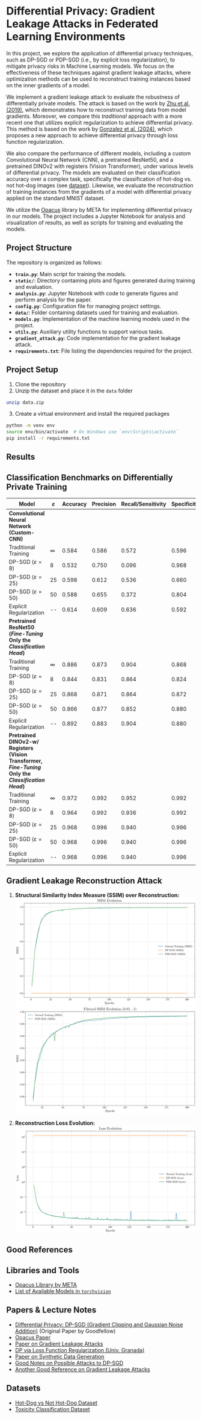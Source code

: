 # Differential Privacy: Gradient Leakage Attacks in Federated Learning Environments

In this project, we explore the application of differential privacy techniques, such as DP-SGD or PDP-SGD (i.e., by explicit loss regularization), to mitigate privacy risks in Machine Learning models. We focus on the effectiveness of these techniques against gradient leakage attacks, where optimization methods can be used to reconstruct training instances based on the inner gradients of a model.

We implement a gradient leakage attack to evaluate the robustness of differentially private models. The attack is based on the work by [Zhu et al. (2019)](https://arxiv.org/abs/1906.08935), which demonstrates how to reconstruct training data from model gradients. Moreover, we compare this *traditional* approach with a more recent one that utilizes explicit regularization to achieve differential privacy. This method is based on the work by [Gonzalez et al. (2024)](https://arxiv.org/abs/2409.17144), which proposes a new approach to achieve differential privacy through loss function regularization.

We also compare the performance of different models, including a custom Convolutional Neural Network (CNN), a pretrained ResNet50, and a pretrained DINOv2 with registers (Vision Transformer), under various levels of differential privacy. The models are evaluated on their classification accuracy over a complex task, specifically the classification of hot-dog vs. not hot-dog images (see [dataset](https://www.kaggle.com/datasets/dansbecker/hot-dog-not-hot-dog/data)). Likewise, we evaluate the reconstruction of training instances from the gradients of a model with differential privacy applied on the standard MNIST dataset.

We utilize the [Opacus](https://opacus.ai/) library by META for implementing differential privacy in our models. The project includes a Jupyter Notebook for analysis and visualization of results, as well as scripts for training and evaluating the models.
## Project Structure

The repository is organized as follows:

- **`train.py`**: Main script for training the models.
- **`static/`**: Directory containing plots and figures generated during training and evaluation.
- **`analysis.py`**: Jupyter Notebook with code to generate figures and perform analysis for the paper.
- **`config.py`**: Configuration file for managing project settings.
- **`data/`**: Folder containing datasets used for training and evaluation.
- **`models.py`**: Implementation of the machine learning models used in the project.
- **`utils.py`**: Auxiliary utility functions to support various tasks.
- **`gradient_attack.py`**: Code implementation for the gradient leakage attack.
- **`requirements.txt`**: File listing the dependencies required for the project.

## Project Setup

1. Clone the repository
2. Unzip the dataset and place it in the `data` folder
```bash
unzip data.zip
```
3. Create a virtual environment and install the required packages
```bash
python -m venv env
source env/bin/activate  # On Windows use `env\Scripts\activate`
pip install -r requirements.txt
```

## Results

## Classification Benchmarks on Differentially Private Training

| Model | $\varepsilon$ | Accuracy | Precision | Recall/Sensitivity | Specificity | $F_1$ | MCC |
|--------|---------------|----------|-----------|---------------------|-------------|-------|-----|
| **Convolutional Neural Network (Custom-CNN)** ||||||||
| Traditional Training | $\infty$ | 0.584 | 0.586 | 0.572 | 0.596 | 0.579 | 0.168 |
| DP-SGD $(\varepsilon=8)$ | 8 | 0.532 | 0.750 | 0.096 | 0.968 | 0.170 | 0.131 |
| DP-SGD $(\varepsilon=25)$ | 25 | 0.598 | 0.612 | 0.536 | 0.660 | 0.571 | 0.198 |
| DP-SGD $(\varepsilon=50)$ | 50 | 0.588 | 0.655 | 0.372 | 0.804 | 0.475 | 0.195 |
| Explicit Regularization | -- | 0.614 | 0.609 | 0.636 | 0.592 | 0.622 | 0.228 |
| **Pretrained ResNet50 (*Fine-Tuning* Only the *Classification Head*)** ||||||||
| Traditional Training | $\infty$ | 0.886 | 0.873 | 0.904 | 0.868 | 0.888 | 0.773 |
| DP-SGD $(\varepsilon=8)$ | 8 | 0.844 | 0.831 | 0.864 | 0.824 | 0.847 | 0.689 |
| DP-SGD $(\varepsilon=25)$ | 25 | 0.868 | 0.871 | 0.864 | 0.872 | 0.868 | 0.736 |
| DP-SGD $(\varepsilon=50)$ | 50 | 0.866 | 0.877 | 0.852 | 0.880 | 0.864 | 0.732 |
| Explicit Regularization | -- | 0.892 | 0.883 | 0.904 | 0.880 | 0.893 | 0.784 |
| **Pretrained DINOv2-w/ Registers (Vision Transformer, *Fine-Tuning* Only the *Classification Head*)** ||||||||
| Traditional Training | $\infty$ | 0.972 | 0.992 | 0.952 | 0.992 | 0.971 | 0.945 |
| DP-SGD $(\varepsilon=8)$ | 8 | 0.964 | 0.992 | 0.936 | 0.992 | 0.963 | 0.929 |
| DP-SGD $(\varepsilon=25)$ | 25 | 0.968 | 0.996 | 0.940 | 0.996 | 0.967 | 0.938 |
| DP-SGD $(\varepsilon=50)$ | 50 | 0.968 | 0.996 | 0.940 | 0.996 | 0.967 | 0.938 |
| Explicit Regularization | -- | 0.968 | 0.996 | 0.940 | 0.996 | 0.967 | 0.938 |

## Gradient Leakage Reconstruction Attack

1. **Structural Similarity Index Measure (SSIM) over Reconstruction:**
    ![SSIM Plot](static/SSIM_Evolution.png)
    ![SSIM Plot Filtered](static/SSIM_Evolution_Filtered.png)

2. **Reconstruction Loss Evolution:**  
    ![Loss Plot](static/Loss_Evolution.png)

## Good References

## Libraries and Tools
- [Opacus Library by META](https://opacus.ai/)
- [List of Available Models in `torchvision`](https://pytorch.org/vision/main/models.html#classification)

## Papers & Lecture Notes
- [Differential Privacy: DP-SGD (Gradient Clipping and Gaussian Noise Addition)](https://arxiv.org/pdf/1607.00133) (Original Paper by Goodfellow)
- [Opacus Paper](https://arxiv.org/pdf/2109.12298)
- [Paper on Gradient Leakage Attacks](https://arxiv.org/abs/2004.10397)
- [DP via Loss Function Regularization (Univ. Granada)](https://arxiv.org/abs/2409.17144)
- [Paper on Synthetic Data Generation](https://arxiv.org/pdf/2306.01684)
- [Good Notes on Possible Attacks to DP-SGD](https://www.khoury.northeastern.edu/home/alina/classes/Fall2021/Lecture17_Notes.pdf)
- [Another Good Reference on Gradient Leakage Attacks](https://link.springer.com/article/10.1007/s10462-023-10550-z)

## Datasets
- [Hot-Dog vs Not Hot-Dog Dataset](https://www.kaggle.com/datasets/dansbecker/hot-dog-not-hot-dog/data)
- [Toxicity Classification Dataset](https://www.kaggle.com/c/jigsaw-unintended-bias-in-toxicity-classification/data)